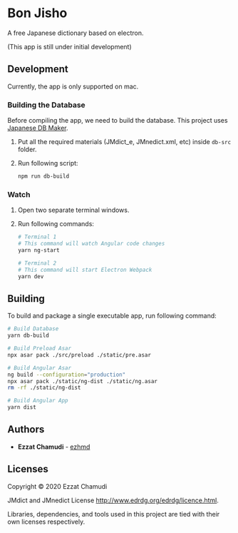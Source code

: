 # Bon Jisho

A free Japanese dictionary based on electron.

(This app is still under initial development)

## Development

Currently, the app is only supported on mac.

### Building the Database

Before compiling the app, we need to build the database.
This project uses [Japanese DB Maker](https://github.com/ezhmd/japanese-db). 

1. Put all the required materials (JMdict_e, JMnedict.xml, etc) inside `db-src` folder.

1. Run following script:
    ```sh
    npm run db-build
    ```

### Watch

1. Open two separate terminal windows.

2. Run following commands:

    ```sh
    # Terminal 1
    # This command will watch Angular code changes
    yarn ng-start 

    # Terminal 2
    # This command will start Electron Webpack
    yarn dev
    ```

## Building

To build and package a single executable app, run following command:

```sh
# Build Database
yarn db-build

# Build Preload Asar
npx asar pack ./src/preload ./static/pre.asar

# Build Angular Asar
ng build --configuration="production"
npx asar pack ./static/ng-dist ./static/ng.asar
rm -rf ./static/ng-dist

# Build Angular App
yarn dist
```

## Authors

* **Ezzat Chamudi** - [ezhmd](https://github.com/ezhmd)

## Licenses

Copyright © 2020 Ezzat Chamudi

JMdict and JMnedict License http://www.edrdg.org/edrdg/licence.html.

Libraries, dependencies, and tools used in this project are tied with their own licenses respectively.
